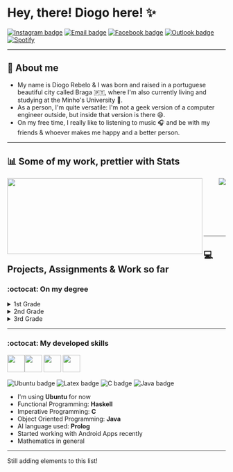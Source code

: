 # Hey, there! Diogo here! :sparkles:
<p style="text-align:center">
 
[![Instagram badge](https://img.shields.io/badge/-Instagram-purple?style=for-the-badge&logo=Instagram&logoColor=white)](https://www.instagram.com/ilkpz_/)
[![Email badge](https://img.shields.io/badge/-Gmail-c71610?style=for-the-badge&logo=Gmail&logoColor=white)](mailto:collabs.ilkpz@gmail.com)
[![Facebook badge](https://img.shields.io/badge/Facebook-1877F2?style=for-the-badge&logo=facebook&logoColor=white)](https://www.facebook.com/digzere)
[![Outlook badge](https://img.shields.io/badge/Microsoft_Outlook-0078D4?style=for-the-badge&logo=microsoft-outlook&logoColor=white)](mailto:diogorebelo17@hotmail.com)
[![Spotify](https://img.shields.io/badge/DiogoRebelo-1ED760?&style=for-the-badge&logo=spotify&logoColor=white)](https://open.spotify.com/user/diogorebelo9?si=146adeed120d453b)

<!--![](images/BannerGit.jpg)-->
- - - - - - - - - - - - - -
## :purple_heart: About me
  * My name is Diogo Rebelo & I was born and raised in a portuguese beautiful city called Braga 🇵🇹, where I'm also currently living and studying at the Minho's University 📑.
  * As a person, I'm quite versatile: I'm not a geek version of a computer engineer outside, but inside that version is there :smile:.
  * On my free time, I really like to listening to music 🎧 and be with my friends & whoever makes me happy and a better person.
- - - - - - - - - - - - - - - - - -
## :bar_chart: Some of my work, prettier with Stats
<div style="text-align: center;">
     <img align="left" src="https://github-readme-stats.vercel.app/api?username=Diogo-da-Silva-Rebelo&show_icons=true&theme=radical&include_all_commits=true&count_private=true" width="450" height="175" />
   <img align="right" src="https://github-readme-stats.vercel.app/api/top-langs/?username=Diogo-da-Silva-Rebelo&layout=compact&theme=radical" />
</div>
<br><br><br><br><br><br><br>

- - - - - - - - - - - - - - - - -
## :computer: Projects, Assignments & Work so far
### :octocat: On my degree

<details>
  <summary>1st Grade</summary>

<table style="border-collapse:collapse;border-spacing:0" class="tg"><thead><tr><td style="border-color:inherit;border-style:solid;border-width:1px;font-family:Arial, sans-serif;font-size:14px;overflow:hidden;padding:10px 5px;text-align:left;vertical-align:middle;word-break:normal" rowspan="2">1st Grade</td><td style="border-color:inherit;border-style:solid;border-width:1px;font-family:Arial, sans-serif;font-size:14px;overflow:hidden;padding:10px 5px;text-align:left;vertical-align:middle;word-break:normal">1st Semester</td><td style="border-color:inherit;border-style:solid;border-width:1px;font-family:Arial, sans-serif;font-size:14px;overflow:hidden;padding:10px 5px;text-align:left;vertical-align:middle;word-break:normal">Laboratórios de Informática I</td><td style="border-color:inherit;border-style:solid;border-width:1px;color:#00E;font-family:Arial, sans-serif;font-size:14px;overflow:hidden;padding:10px 5px;text-align:left;text-decoration:underline;vertical-align:top;word-break:normal" colspan="2"><a href="https://github.com/Diogo-da-Silva-Rebelo/University/tree/master/1st_Grade/1st_Semester/LI1" target="_blank" rel="noopener noreferrer">Recriação do Jogo Clássico "Excite Bike"</a></td></tr><tr><td style="border-color:inherit;border-style:solid;border-width:1px;font-family:Arial, sans-serif;font-size:14px;overflow:hidden;padding:10px 5px;text-align:left;vertical-align:middle;word-break:normal">2nd Semester</td><td style="border-color:inherit;border-style:solid;border-width:1px;font-family:Arial, sans-serif;font-size:14px;overflow:hidden;padding:10px 5px;text-align:left;vertical-align:middle;word-break:normal">Laboratórios de Informática II</td><td style="border-color:inherit;border-style:solid;border-width:1px;color:#00E;font-family:Arial, sans-serif;font-size:14px;overflow:hidden;padding:10px 5px;text-align:left;text-decoration:underline;vertical-align:top;word-break:normal" colspan="2"><a href="https://github.com/Diogo-da-Silva-Rebelo/University/tree/master/1st_Grade/2nd_Semester/LI2/LI2PL7G4" target="_blank" rel="noopener noreferrer">Recriação do Jogo Matemático "Rastros"</a></td></tr></thead></table>
 </details>
 
 <details>
 <summary>2nd Grade</summary>
<table style="border-collapse:collapse;border-spacing:0" class="tg"><thead><tr><td style="border-color:black;border-style:solid;border-width:1px;font-family:Arial, sans-serif;font-size:14px;overflow:hidden;padding:10px 5px;text-align:center;vertical-align:middle;word-break:normal" rowspan="6">2nd Grade</td><td style="border-color:black;border-style:solid;border-width:1px;font-family:Arial, sans-serif;font-size:14px;overflow:hidden;padding:10px 5px;text-align:center;vertical-align:middle;word-break:normal">1st Semester</td><td style="border-color:black;border-style:solid;border-width:1px;font-family:Arial, sans-serif;font-size:14px;overflow:hidden;padding:10px 5px;text-align:center;vertical-align:middle;word-break:normal">Comunicações de Dados</td><td style="border-color:black;border-style:solid;border-width:1px;font-family:Arial, sans-serif;font-size:14px;overflow:hidden;padding:10px 5px;text-align:center;vertical-align:middle;word-break:normal"><a href="https://github.com/Diogo-da-Silva-Rebelo/University/tree/master/2nd_Grade/1st_Semester/Comunicacao_de_Dados/Projeto" target="_blank" rel="noopener noreferrer">Sistema de Conversão de Ficheiros</a></td></tr><tr><td style="border-color:black;border-style:solid;border-width:1px;font-family:Arial, sans-serif;font-size:14px;overflow:hidden;padding:10px 5px;text-align:center;vertical-align:middle;word-break:normal" rowspan="5">2nd Semester</td><td style="border-color:black;border-style:solid;border-width:1px;font-family:Arial, sans-serif;font-size:14px;overflow:hidden;padding:10px 5px;text-align:center;vertical-align:middle;word-break:normal">Laboratórios de Informática III</td><td style="border-color:black;border-style:solid;border-width:1px;font-family:Arial, sans-serif;font-size:14px;overflow:hidden;padding:10px 5px;text-align:center;vertical-align:middle;word-break:normal"><a href="https://github.com/Diogo-da-Silva-Rebelo/University/tree/master/2nd_Grade/2nd_Semester/LI3" target="_blank" rel="noopener noreferrer">Serviço de Gestão de Recomendações</a></td></tr><tr><td style="border-color:black;border-style:solid;border-width:1px;font-family:Arial, sans-serif;font-size:14px;overflow:hidden;padding:10px 5px;text-align:center;vertical-align:middle;word-break:normal" rowspan="2">Programação Orientada aos Objetos</td><td style="border-color:black;border-style:solid;border-width:1px;font-family:Arial, sans-serif;font-size:14px;overflow:hidden;padding:10px 5px;text-align:center;vertical-align:middle;word-break:normal"><a href="https://github.com/Diogo-da-Silva-Rebelo/University/tree/master/2nd_Grade/2nd_Semester/POO/Projeto" target="_blank" rel="noopener noreferrer">Gestão de Equipas de Futebol - "Football Manager"</a></td></tr><tr><td style="border-color:black;border-style:solid;border-width:1px;font-family:Arial, sans-serif;font-size:14px;overflow:hidden;padding:10px 5px;text-align:center;vertical-align:middle;word-break:normal"><a href="https://github.com/Diogo-da-Silva-Rebelo/University/tree/master/2nd_Grade/2nd_Semester/POO/Fichas_Praticas" target="_blank" rel="noopener noreferrer">Resolução de Fichas e Testes/Exames</a></td></tr><tr><td style="border-color:black;border-style:solid;border-width:1px;font-family:Arial, sans-serif;font-size:14px;overflow:hidden;padding:10px 5px;text-align:center;vertical-align:middle;word-break:normal" rowspan="2">Sistemas Operativos</td><td style="border-color:black;border-style:solid;border-width:1px;font-family:Arial, sans-serif;font-size:14px;overflow:hidden;padding:10px 5px;text-align:center;vertical-align:middle;word-break:normal"><a href="https://github.com/Diogo-da-Silva-Rebelo/University/tree/master/2nd_Grade/2nd_Semester/SO/Aurras:%20Processamento%20de%20Ficheiros%20de%20Audio" target="_blank" rel="noopener noreferrer">Serviço de aplicação de filtros de áudio por clientes</a></td></tr><tr><td style="border-color:black;border-style:solid;border-width:1px;font-family:Arial, sans-serif;font-size:14px;overflow:hidden;padding:10px 5px;text-align:center;vertical-align:middle;word-break:normal"><a href="https://github.com/Diogo-da-Silva-Rebelo/University/tree/master/2nd_Grade/2nd_Semester/SO/GuioesPraticos" target="_blank" rel="noopener noreferrer">Resolução de Guiões, Fichas &amp; Apontamentos</a></td></tr></thead></table>
</details>

<details>
<summary>3rd Grade</summary>
<table style="border-collapse:collapse;border-spacing:0" class="tg"><thead><tr><td style="border-color:inherit;border-style:solid;border-width:1px;font-family:Arial, sans-serif;font-size:14px;overflow:hidden;padding:10px 5px;text-align:center;vertical-align:middle;word-break:normal" rowspan="16">3rd Grade</td><td style="border-color:inherit;border-style:solid;border-width:1px;font-family:Arial, sans-serif;font-size:14px;overflow:hidden;padding:10px 5px;text-align:center;vertical-align:middle;word-break:normal" rowspan="10">1st Semester</td><td style="border-color:inherit;border-style:solid;border-width:1px;font-family:Arial, sans-serif;font-size:14px;overflow:hidden;padding:10px 5px;text-align:center;vertical-align:middle;word-break:normal">Comunicações Por Computador</td><td style="border-color:inherit;border-style:solid;border-width:1px;font-family:Arial, sans-serif;font-size:14px;overflow:hidden;padding:10px 5px;text-align:center;vertical-align:middle;word-break:normal"><a href="https://github.com/Diogo-da-Silva-Rebelo/University/tree/master/3rd_Grade/1st%20_Semester/CC" target="_blank" rel="noopener noreferrer">Trabalhos Práticos (Peer2Peer)</a></td></tr><tr><td style="border-color:inherit;border-style:solid;border-width:1px;font-family:Arial, sans-serif;font-size:14px;overflow:hidden;padding:10px 5px;text-align:center;vertical-align:middle;word-break:normal" rowspan="2">Desenvolvimento de Sistemas e Software</td><td style="border-color:inherit;border-style:solid;border-width:1px;font-family:Arial, sans-serif;font-size:14px;overflow:hidden;padding:10px 5px;text-align:center;vertical-align:middle;word-break:normal"><a href="https://github.com/Diogo-da-Silva-Rebelo/University/tree/master/3rd_Grade/1st%20_Semester/DSS/Projeto" target="_blank" rel="noopener noreferrer">Sistema de Gestão e Reparação de Equipamentos</a></td></tr><tr><td style="border-color:inherit;border-style:solid;border-width:1px;font-family:Arial, sans-serif;font-size:14px;overflow:hidden;padding:10px 5px;text-align:center;vertical-align:middle;word-break:normal"><a href="https://github.com/Diogo-da-Silva-Rebelo/University/tree/master/3rd_Grade/1st%20_Semester/DSS/Fichas_Praticas" target="_blank" rel="noopener noreferrer">Resolução de Fichas, Exercícios &amp; Apontamentos</a></td></tr><tr><td style="border-color:inherit;border-style:solid;border-width:1px;font-family:Arial, sans-serif;font-size:14px;overflow:hidden;padding:10px 5px;text-align:center;vertical-align:middle;word-break:normal">Cálculo de Programas</td><td style="border-color:inherit;border-style:solid;border-width:1px;font-family:Arial, sans-serif;font-size:14px;overflow:hidden;padding:10px 5px;text-align:center;vertical-align:middle;word-break:normal"><a href="https://github.com/Diogo-da-Silva-Rebelo/University/tree/master/3rd_Grade/1st%20_Semester/CP/Projeto" target="_blank" rel="noopener noreferrer">Conjunto de Problemas</a></td></tr><tr><td style="border-color:inherit;border-style:solid;border-width:1px;font-family:Arial, sans-serif;font-size:14px;overflow:hidden;padding:10px 5px;text-align:center;vertical-align:middle;word-break:normal"></td><td style="border-color:inherit;border-style:solid;border-width:1px;font-family:Arial, sans-serif;font-size:14px;overflow:hidden;padding:10px 5px;text-align:center;vertical-align:middle;word-break:normal"><a href="https://github.com/Diogo-da-Silva-Rebelo/University/tree/master/3rd_Grade/1st%20_Semester/CP/Fichas_Praticas" target="_blank" rel="noopener noreferrer">Fichas &amp; Apontamentos</a></td></tr><tr><td style="border-color:inherit;border-style:solid;border-width:1px;font-family:Arial, sans-serif;font-size:14px;overflow:hidden;padding:10px 5px;text-align:center;vertical-align:middle;word-break:normal" rowspan="2">Inteligência Artificial</td><td style="border-color:inherit;border-style:solid;border-width:1px;font-family:Arial, sans-serif;font-size:14px;overflow:hidden;padding:10px 5px;text-align:center;vertical-align:middle;word-break:normal"><a href="https://github.com/Diogo-da-Silva-Rebelo/University/tree/master/3rd_Grade/1st%20_Semester/IA/Projeto" target="_blank" rel="noopener noreferrer">Gestão de um Centro de Distribuição: "Green Distribution"</a></td></tr><tr><td style="border-color:inherit;border-style:solid;border-width:1px;font-family:Arial, sans-serif;font-size:14px;overflow:hidden;padding:10px 5px;text-align:center;vertical-align:middle;word-break:normal"><a href="https://github.com/Diogo-da-Silva-Rebelo/University/tree/master/3rd_Grade/1st%20_Semester/IA/Fichas_Testes" target="_blank" rel="noopener noreferrer">Resolução de Fichas, Testes &amp; Apontamentos</a></td></tr><tr><td style="border-color:inherit;border-style:solid;border-width:1px;font-family:Arial, sans-serif;font-size:14px;overflow:hidden;padding:10px 5px;text-align:center;vertical-align:middle;word-break:normal">Laboratórios de Informática IV</td><td style="border-color:inherit;border-style:solid;border-width:1px;font-family:Arial, sans-serif;font-size:14px;overflow:hidden;padding:10px 5px;text-align:center;vertical-align:middle;word-break:normal"><a href="https://github.com/Diogo-da-Silva-Rebelo/University/tree/master/3rd_Grade/1st%20_Semester/LI4/Projeto" target="_blank" rel="noopener noreferrer">Guia Para Locais de Interesse: "Mangiare"</a></td></tr><tr><td style="border-color:inherit;border-style:solid;border-width:1px;font-family:Arial, sans-serif;font-size:14px;overflow:hidden;padding:10px 5px;text-align:center;vertical-align:middle;word-break:normal" rowspan="2">Sistemas Distribuídos</td><td style="border-color:inherit;border-style:solid;border-width:1px;font-family:Arial, sans-serif;font-size:14px;overflow:hidden;padding:10px 5px;text-align:center;vertical-align:middle;word-break:normal"><a href="https://github.com/Diogo-da-Silva-Rebelo/University/tree/master/3rd_Grade/1st%20_Semester/SD/Projeto" target="_blank" rel="noopener noreferrer">Serviço de Reserva e Gestão de Voos</a></td></tr><tr><td style="border-color:inherit;border-style:solid;border-width:1px;font-family:Arial, sans-serif;font-size:14px;overflow:hidden;padding:10px 5px;text-align:center;vertical-align:middle;word-break:normal"><a href="https://github.com/Diogo-da-Silva-Rebelo/University/tree/master/3rd_Grade/1st%20_Semester/SD/Guioes_Testes" target="_blank" rel="noopener noreferrer">Resolução de Guiões, Exercícios &amp; Apontamentos</a></td></tr><tr><td style="border-color:black;border-style:solid;border-width:1px;font-family:Arial, sans-serif;font-size:14px;overflow:hidden;padding:10px 5px;text-align:center;vertical-align:middle;word-break:normal" rowspan="6">2nd Semester</td><td style="border-color:black;border-style:solid;border-width:1px;font-family:Arial, sans-serif;font-size:14px;overflow:hidden;padding:10px 5px;text-align:center;vertical-align:middle;word-break:normal" rowspan="2">Computação Gráfica</td><td style="border-color:black;border-style:solid;border-width:1px;font-family:Arial, sans-serif;font-size:14px;overflow:hidden;padding:10px 5px;text-align:center;vertical-align:middle;word-break:normal"><a href="https://github.com/Diogo-da-Silva-Rebelo/University/tree/master/3rd_Grade/2nd_Semester/CG/Projeto" target="_blank" rel="noopener noreferrer">Conjunto de Guiões - Sistema Solar</a></td></tr><tr><td style="border-color:black;border-style:solid;border-width:1px;font-family:Arial, sans-serif;font-size:14px;overflow:hidden;padding:10px 5px;text-align:center;vertical-align:middle;word-break:normal"><a href="https://github.com/Diogo-da-Silva-Rebelo/University/tree/master/3rd_Grade/2nd_Semester/CG/Guioes_Praticos" target="_blank" rel="noopener noreferrer">Resolução de Guiões &amp; Algumas Notas</a></td></tr><tr><td style="border-color:black;border-style:solid;border-width:1px;font-family:Arial, sans-serif;font-size:14px;overflow:hidden;padding:10px 5px;text-align:center;vertical-align:middle;word-break:normal">Investigação Operacional</td><td style="border-color:black;border-style:solid;border-width:1px;font-family:Arial, sans-serif;font-size:14px;overflow:hidden;padding:10px 5px;text-align:center;vertical-align:middle;word-break:normal"><a href="https://github.com/Diogo-da-Silva-Rebelo/University/tree/master/3rd_Grade/2nd_Semester/IO" target="_blank" rel="noopener noreferrer">Trabalhos Práticos</a></td></tr><tr><td style="border-color:black;border-style:solid;border-width:1px;font-family:Arial, sans-serif;font-size:14px;overflow:hidden;padding:10px 5px;text-align:center;vertical-align:middle;word-break:normal">Métodos Numéricos</td><td style="border-color:black;border-style:solid;border-width:1px;font-family:Arial, sans-serif;font-size:14px;overflow:hidden;padding:10px 5px;text-align:center;vertical-align:middle;word-break:normal"><a href="https://github.com/Diogo-da-Silva-Rebelo/University/tree/master/3rd_Grade/2nd_Semester/MNOnL" target="_blank" rel="noopener noreferrer">Conjunto de Scripts</a></td></tr><tr><td style="border-color:black;border-style:solid;border-width:1px;font-family:Arial, sans-serif;font-size:14px;overflow:hidden;padding:10px 5px;text-align:center;vertical-align:middle;word-break:normal" rowspan="2">Processamento de Linguagens</td><td style="border-color:black;border-style:solid;border-width:1px;font-family:Arial, sans-serif;font-size:14px;overflow:hidden;padding:10px 5px;text-align:center;vertical-align:middle;word-break:normal"><a href="https://github.com/Diogo-da-Silva-Rebelo/University/tree/master/3rd_Grade/2nd_Semester/MNOnL" target="_blank" rel="noopener noreferrer">Trabalhos Práticos - Parser &amp; Gramática</a></td></tr><tr><td style="border-color:black;border-style:solid;border-width:1px;font-family:Arial, sans-serif;font-size:14px;overflow:hidden;padding:10px 5px;text-align:center;vertical-align:top;word-break:normal"><a href="https://github.com/Diogo-da-Silva-Rebelo/University/tree/master/3rd_Grade/2nd_Semester/PL/Aulas_Fichas" target="_blank" rel="noopener noreferrer">Guiões Práticos &amp; Algumas Notas</a></td></tr></thead></table>
</details>
</details>

----------------------------------
 ### :octocat: My developed skills
 
<img height="40" width="40" src="https://cdn.icon-icons.com/icons2/1381/PNG/512/applicationshaskell_93694.png"/><img height="40" width="40" src="https://cdn.icon-icons.com/icons2/3053/PNG/512/microsoft_visual_studio_code_alt_macos_bigsur_icon_189956.png"/>   <img height="40" width="40" src="https://cdn.icon-icons.com/icons2/3053/PNG/512/intellij_clion_macos_bigsur_icon_190059.png"/>   <img height="40" width="40" src="https://cdn.icon-icons.com/icons2/3053/PNG/512/intellij_macos_bigsur_icon_190061.png"/>

 ![Ubuntu badge](https://img.shields.io/badge/Ubuntu-E95420?style=for-the-badge&logo=ubuntu&logoColor=white)
 ![Latex badge](https://img.shields.io/badge/LaTeX-47A141?style=for-the-badge&logo=LaTeX&logoColor=white)
 ![C badge](https://img.shields.io/badge/C-00599C?style=for-the-badge&logo=c&logoColor=white)
 ![Java badge](https://img.shields.io/badge/Java-ED8B00?style=for-the-badge&logo=java&logoColor=white)
 
<!--![Haskell badge](https://img.shields.io/badge/Hk-Haskell-purple.svg)-->
 * I'm using __Ubuntu__ for now
 * Functional Programming: __Haskell__
 * Imperative Programming: __C__
 * Object Oriented Programming: __Java__
 * AI language used: __Prolog__
 * Started working with Android Apps recently
 * Mathematics in general
- - - - -
 Still adding elements to this list!
